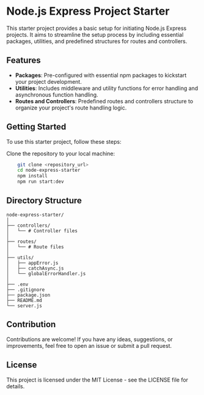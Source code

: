 # Node.js Express Project Starter

This starter project provides a basic setup for initiating Node.js Express projects. It aims to streamline the setup process by including essential packages, utilities, and predefined structures for routes and controllers.

## Features

- **Packages**: Pre-configured with essential npm packages to kickstart your project development.
- **Utilities**: Includes middleware and utility functions for error handling and asynchronous function handling.
- **Routes and Controllers**: Predefined routes and controllers structure to organize your project's route handling logic.

## Getting Started

To use this starter project, follow these steps:

Clone the repository to your local machine:

```bash
    git clone <repository_url>
    cd node-express-starter
    npm install
    npm run start:dev
```
## Directory Structure

```
node-express-starter/
│
├── controllers/
│   └── # Controller files
│
├── routes/
│   └── # Route files
│
├── utils/
│   ├── appError.js
│   ├── catchAsync.js
│   └── globalErrorHandler.js
│
├── .env
├── .gitignore
├── package.json
├── README.md
└── server.js
```

## Contribution
Contributions are welcome! If you have any ideas, suggestions, or improvements, feel free to open an issue or submit a pull request.

## License
This project is licensed under the MIT License - see the LICENSE file for details.

